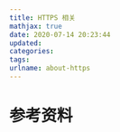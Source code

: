 ```yaml
---
title: HTTPS 相关
mathjax: true
date: 2020-07-14 20:23:44
updated:
categories:
tags:
urlname: about-https
---
```




<!-- more -->





# 参考资料


